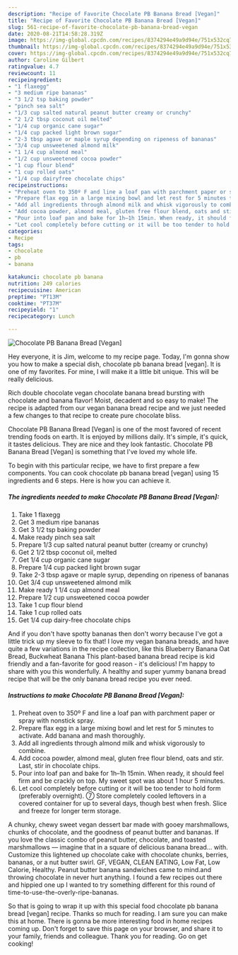 ```yaml
---
description: "Recipe of Favorite Chocolate PB Banana Bread [Vegan]"
title: "Recipe of Favorite Chocolate PB Banana Bread [Vegan]"
slug: 561-recipe-of-favorite-chocolate-pb-banana-bread-vegan
date: 2020-08-21T14:58:28.319Z
image: https://img-global.cpcdn.com/recipes/8374294e49a9d94e/751x532cq70/chocolate-pb-banana-bread-vegan-recipe-main-photo.jpg
thumbnail: https://img-global.cpcdn.com/recipes/8374294e49a9d94e/751x532cq70/chocolate-pb-banana-bread-vegan-recipe-main-photo.jpg
cover: https://img-global.cpcdn.com/recipes/8374294e49a9d94e/751x532cq70/chocolate-pb-banana-bread-vegan-recipe-main-photo.jpg
author: Caroline Gilbert
ratingvalue: 4.7
reviewcount: 11
recipeingredient:
- "1 flaxegg"
- "3 medium ripe bananas"
- "3 1/2 tsp baking powder"
- "pinch sea salt"
- "1/3 cup salted natural peanut butter creamy or crunchy"
- "2 1/2 tbsp coconut oil melted"
- "1/4 cup organic cane sugar"
- "1/4 cup packed light brown sugar"
- "2-3 tbsp agave or maple syrup depending on ripeness of bananas"
- "3/4 cup unsweetened almond milk"
- "1 1/4 cup almond meal"
- "1/2 cup unsweetened cocoa powder"
- "1 cup flour blend"
- "1 cup rolled oats"
- "1/4 cup dairyfree chocolate chips"
recipeinstructions:
- "Preheat oven to 350º F and line a loaf pan with parchment paper or spray with nonstick spray."
- "Prepare flax egg in a large mixing bowl and let rest for 5 minutes to activate. Add banana and mash thoroughly."
- "Add all ingredients through almond milk and whisk vigorously to combine."
- "Add cocoa powder, almond meal, gluten free flour blend, oats and stir. Last, stir in chocolate chips."
- "Pour into loaf pan and bake for 1h–1h 15min. When ready, it should feel firm and be crackly on top. My sweet spot was about 1 hour 5 minutes."
- "Let cool completely before cutting or it will be too tender to hold form (preferably overnight). ➆ Store completely cooled leftovers in a covered container for up to several days, though best when fresh. Slice and freeze for longer term storage."
categories:
- Recipe
tags:
- chocolate
- pb
- banana

katakunci: chocolate pb banana 
nutrition: 249 calories
recipecuisine: American
preptime: "PT13M"
cooktime: "PT37M"
recipeyield: "1"
recipecategory: Lunch

---
```



![Chocolate PB Banana Bread [Vegan]](https://img-global.cpcdn.com/recipes/8374294e49a9d94e/751x532cq70/chocolate-pb-banana-bread-vegan-recipe-main-photo.jpg)

Hey everyone, it is Jim, welcome to my recipe page. Today, I'm gonna show you how to make a special dish, chocolate pb banana bread [vegan]. It is one of my favorites. For mine, I will make it a little bit unique. This will be really delicious.

Rich double chocolate vegan chocolate banana bread bursting with chocolate and banana flavor! Moist, decadent and so easy to make! The recipe is adapted from our vegan banana bread recipe and we just needed a few changes to that recipe to create pure chocolate bliss.

Chocolate PB Banana Bread [Vegan] is one of the most favored of recent trending foods on earth. It is enjoyed by millions daily. It's simple, it's quick, it tastes delicious. They are nice and they look fantastic. Chocolate PB Banana Bread [Vegan] is something that I've loved my whole life.


To begin with this particular recipe, we have to first prepare a few components. You can cook chocolate pb banana bread [vegan] using 15 ingredients and 6 steps. Here is how you can achieve it.

<!--inarticleads1-->

##### The ingredients needed to make Chocolate PB Banana Bread [Vegan]:

1. Take 1 flaxegg
1. Get 3 medium ripe bananas
1. Get 3 1/2 tsp baking powder
1. Make ready pinch sea salt
1. Prepare 1/3 cup salted natural peanut butter (creamy or crunchy)
1. Get 2 1/2 tbsp coconut oil, melted
1. Get 1/4 cup organic cane sugar
1. Prepare 1/4 cup packed light brown sugar
1. Take 2-3 tbsp agave or maple syrup, depending on ripeness of bananas
1. Get 3/4 cup unsweetened almond milk
1. Make ready 1 1/4 cup almond meal
1. Prepare 1/2 cup unsweetened cocoa powder
1. Take 1 cup flour blend
1. Take 1 cup rolled oats
1. Get 1/4 cup dairy-free chocolate chips


And if you don&#39;t have spotty bananas then don&#39;t worry because I&#39;ve got a little trick up my sleeve to fix that! I love my vegan banana breads, and have quite a few variations in the recipe collection, like this Blueberry Banana Oat Bread, Buckwheat Banana This plant-based banana bread recipe is kid friendly and a fan-favorite for good reason - it&#39;s delicious! I&#39;m happy to share with you this wonderfully. A healthy and super yummy banana bread recipe that will be the only banana bread recipe you ever need. 

<!--inarticleads2-->

##### Instructions to make Chocolate PB Banana Bread [Vegan]:

1. Preheat oven to 350º F and line a loaf pan with parchment paper or spray with nonstick spray.
1. Prepare flax egg in a large mixing bowl and let rest for 5 minutes to activate. Add banana and mash thoroughly.
1. Add all ingredients through almond milk and whisk vigorously to combine.
1. Add cocoa powder, almond meal, gluten free flour blend, oats and stir. Last, stir in chocolate chips.
1. Pour into loaf pan and bake for 1h–1h 15min. When ready, it should feel firm and be crackly on top. My sweet spot was about 1 hour 5 minutes.
1. Let cool completely before cutting or it will be too tender to hold form (preferably overnight). ➆ Store completely cooled leftovers in a covered container for up to several days, though best when fresh. Slice and freeze for longer term storage.


A chunky, chewy sweet vegan dessert bar made with gooey marshmallows, chunks of chocolate, and the goodness of peanut butter and bananas. If you love the classic combo of peanut butter, chocolate, and toasted marshmallows — imagine that in a square of delicious banana bread… with. Customize this lightened up chocolate cake with chocolate chunks, berries, bananas, or a nut butter swirl. GF, VEGAN, CLEAN EATING, Low Fat, Low Calorie, Healthy. Peanut butter banana sandwiches came to mind.and throwing chocolate in never hurt anything. I found a few recipes out there and hippied one up I wanted to try something different for this round of time-to-use-the-overly-ripe-bananas. 

So that is going to wrap it up with this special food chocolate pb banana bread [vegan] recipe. Thanks so much for reading. I am sure you can make this at home. There is gonna be more interesting food in home recipes coming up. Don't forget to save this page on your browser, and share it to your family, friends and colleague. Thank you for reading. Go on get cooking!
